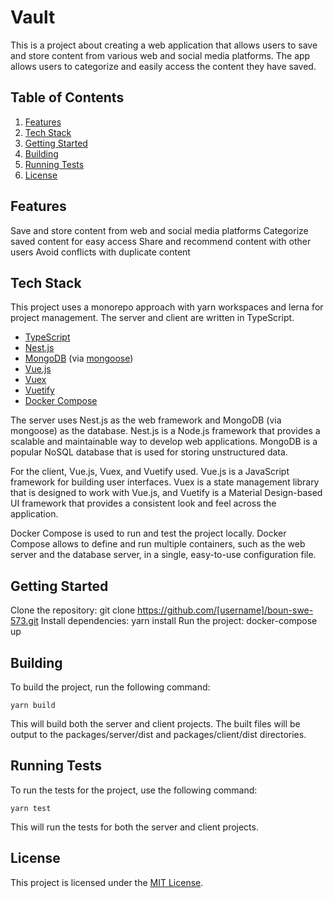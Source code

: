 # Vault
This is a project about creating a web application that allows users to save and store content from various web and social media platforms. The app allows users to categorize and easily access the content they have saved.

## Table of Contents

1. [Features](#features)
2. [Tech Stack](#tech-stack)
3. [Getting Started](#getting-started)
4. [Building](#building)
5. [Running Tests](#running-tests)
6. [License](#license)

## Features
Save and store content from web and social media platforms
Categorize saved content for easy access
Share and recommend content with other users
Avoid conflicts with duplicate content

## Tech Stack
This project uses a monorepo approach with yarn workspaces and lerna for project management. The server and client are written in TypeScript.

- [TypeScript](https://www.typescriptlang.org/)
- [Nest.js](https://docs.nestjs.com/)
- [MongoDB](https://www.mongodb.com/docs/) (via [mongoose](https://mongoosejs.com/docs/guide.html))
- [Vue.js](https://vuejs.org/guide/introduction.html)
- [Vuex](https://vuex.vuejs.org/)
- [Vuetify](https://next.vuetifyjs.com/en/getting-started/installation/)
- [Docker Compose](https://docs.docker.com/compose/)

The server uses Nest.js as the web framework and MongoDB (via mongoose) as the database. Nest.js is a Node.js framework that provides a scalable and maintainable way to develop web applications. MongoDB is a popular NoSQL database that is used for storing unstructured data.

For the client, Vue.js, Vuex, and Vuetify used. Vue.js is a JavaScript framework for building user interfaces. Vuex is a state management library that is designed to work with Vue.js, and Vuetify is a Material Design-based UI framework that provides a consistent look and feel across the application.

Docker Compose is used to run and test the project locally. Docker Compose allows to define and run multiple containers, such as the web server and the database server, in a single, easy-to-use configuration file.

## Getting Started
Clone the repository: git clone https://github.com/[username]/boun-swe-573.git
Install dependencies: yarn install
Run the project: docker-compose up

## Building
To build the project, run the following command:

```
yarn build
```
This will build both the server and client projects. The built files will be output to the packages/server/dist and packages/client/dist directories.

## Running Tests
To run the tests for the project, use the following command:

```
yarn test
```
This will run the tests for both the server and client projects.

## License
This project is licensed under the [MIT License](https://github.com/Blind-Striker/boun-swe-573/blob/main/LICENSE).
